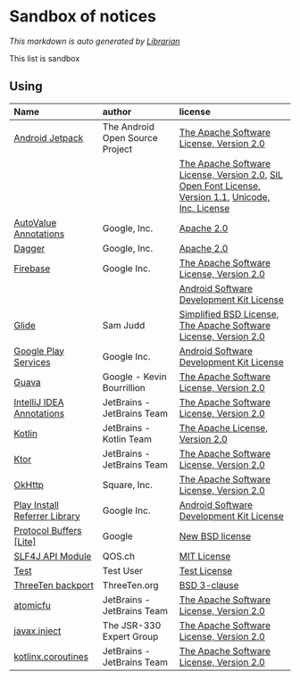 # Sandbox of notices
*This markdown is auto generated by [Librarian](https://github.com/MeilCli/Librarian)*

This list is sandbox

## Using
|Name|author|license|
|:--|:--|:--|
|[Android Jetpack](https://developer.android.com/jetpack/androidx)|The Android Open Source Project|[The Apache Software License, Version 2.0](http://www.apache.org/licenses/LICENSE-2.0.txt)|
|||[The Apache Software License, Version 2.0](http://www.apache.org/licenses/LICENSE-2.0.txt), [SIL Open Font License, Version 1.1](http://scripts.sil.org/cms/scripts/page.php?item_id=OFL_web), [Unicode, Inc. License](http://www.unicode.org/copyright.html#License)|
|[AutoValue Annotations](https://github.com/google/auto)|Google, Inc.|[Apache 2.0](http://www.apache.org/licenses/LICENSE-2.0.txt)|
|[Dagger](https://github.com/google/dagger)|Google, Inc.|[Apache 2.0](https://www.apache.org/licenses/LICENSE-2.0.txt)|
|[Firebase](https://firebase.google.com)|Google Inc.|[The Apache Software License, Version 2.0](http://www.apache.org/licenses/LICENSE-2.0.txt)|
|||[Android Software Development Kit License](https://developer.android.com/studio/terms.html)|
|[Glide](https://github.com/bumptech/glide)|Sam Judd|[Simplified BSD License](http://www.opensource.org/licenses/bsd-license), [The Apache Software License, Version 2.0](http://www.apache.org/licenses/LICENSE-2.0.txt)|
|[Google Play Services](https://developers.google.com/android/guides/overview)|Google Inc.|[Android Software Development Kit License](https://developer.android.com/studio/terms.html)|
|[Guava](https://github.com/google/guava)|Google - Kevin Bourrillion|[The Apache Software License, Version 2.0](http://www.apache.org/licenses/LICENSE-2.0.txt)|
|[IntelliJ IDEA Annotations](http://www.jetbrains.org)|JetBrains - JetBrains Team|[The Apache Software License, Version 2.0](http://www.apache.org/licenses/LICENSE-2.0.txt)|
|[Kotlin](https://kotlinlang.org/)|JetBrains - Kotlin Team|[The Apache License, Version 2.0](http://www.apache.org/licenses/LICENSE-2.0.txt)|
|[Ktor](https://github.com/ktorio/ktor)|JetBrains - JetBrains Team|[The Apache Software License, Version 2.0](https://www.apache.org/licenses/LICENSE-2.0.txt)|
|[OkHttp](https://square.github.io/okhttp/)|Square, Inc.|[The Apache Software License, Version 2.0](http://www.apache.org/licenses/LICENSE-2.0.txt)|
|[Play Install Referrer Library](https://developer.android.com/google/play/installreferrer/library)|Google Inc.|[Android Software Development Kit License](https://developer.android.com/studio/terms.html)|
|[Protocol Buffers [Lite]](https://developers.google.com/protocol-buffers/)|Google|[New BSD license](http://www.opensource.org/licenses/bsd-license.php)|
|[SLF4J API Module](http://www.slf4j.org)|QOS.ch|[MIT License](http://www.opensource.org/licenses/mit-license.php)|
|[Test](https://google.com)|Test User|[Test License](https://google.com)|
|[ThreeTen backport](https://www.threeten.org/threetenbp)|ThreeTen.org|[BSD 3-clause](https://raw.githubusercontent.com/ThreeTen/threetenbp/master/LICENSE.txt)|
|[atomicfu](https://github.com/Kotlin/atomicfu)|JetBrains - JetBrains Team|[The Apache Software License, Version 2.0](https://www.apache.org/licenses/LICENSE-2.0.txt)|
|[javax.inject](http://code.google.com/p/atinject/)|The JSR-330 Expert Group|[The Apache Software License, Version 2.0](http://www.apache.org/licenses/LICENSE-2.0.txt)|
|[kotlinx.coroutines](https://github.com/Kotlin/kotlinx.coroutines)|JetBrains - JetBrains Team|[The Apache Software License, Version 2.0](https://www.apache.org/licenses/LICENSE-2.0.txt)|
